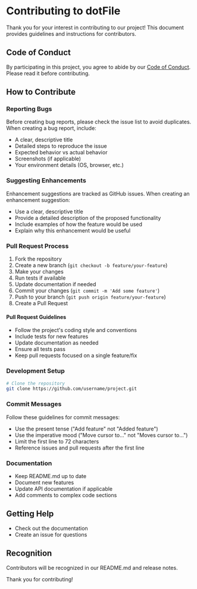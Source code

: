 # Contributing to dotFile

Thank you for your interest in contributing to our project! This document provides guidelines and instructions for contributors.

## Code of Conduct

By participating in this project, you agree to abide by our [Code of Conduct](CODE_OF_CONDUCT.md). Please read it before contributing.

## How to Contribute

### Reporting Bugs

Before creating bug reports, please check the issue list to avoid duplicates. When creating a bug report, include:

- A clear, descriptive title
- Detailed steps to reproduce the issue
- Expected behavior vs actual behavior
- Screenshots (if applicable)
- Your environment details (OS, browser, etc.)

### Suggesting Enhancements

Enhancement suggestions are tracked as GitHub issues. When creating an enhancement suggestion:

- Use a clear, descriptive title
- Provide a detailed description of the proposed functionality
- Include examples of how the feature would be used
- Explain why this enhancement would be useful

### Pull Request Process

1. Fork the repository
2. Create a new branch (`git checkout -b feature/your-feature`)
3. Make your changes
4. Run tests if available
5. Update documentation if needed
6. Commit your changes (`git commit -m 'Add some feature'`)
7. Push to your branch (`git push origin feature/your-feature`)
8. Create a Pull Request

#### Pull Request Guidelines

- Follow the project's coding style and conventions
- Include tests for new features
- Update documentation as needed
- Ensure all tests pass
- Keep pull requests focused on a single feature/fix

### Development Setup

```bash
# Clone the repository
git clone https://github.com/username/project.git

```

### Commit Messages

Follow these guidelines for commit messages:

- Use the present tense ("Add feature" not "Added feature")
- Use the imperative mood ("Move cursor to..." not "Moves cursor to...")
- Limit the first line to 72 characters
- Reference issues and pull requests after the first line

### Documentation

- Keep README.md up to date
- Document new features
- Update API documentation if applicable
- Add comments to complex code sections

## Getting Help

- Check out the documentation
- Create an issue for questions

## Recognition

Contributors will be recognized in our README.md and release notes.

Thank you for contributing!